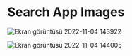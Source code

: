 # Search App Images


![Ekran görüntüsü 2022-11-04 143922](https://user-images.githubusercontent.com/97508155/199964048-6ce2ca80-1a8c-4082-9a0d-a39f22df6dba.png)

![Ekran görüntüsü 2022-11-04 144005](https://user-images.githubusercontent.com/97508155/199964194-839d5d4f-ea86-451b-bd79-3d9d5ea17ad8.png)

